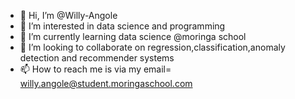 - 👋 Hi, I’m @Willy-Angole
- 👀 I’m interested in data science and programming
- 🌱 I’m currently learning data science @moringa school
- 💞️ I’m looking to collaborate on regression,classification,anomaly detection and recommender systems
- 📫 How to reach me is via my email= willy.angole@student.moringaschool.com

<!---
Willy-Angole/Willy-Angole is a ✨ special ✨ repository because its `README.md` (this file) appears on your GitHub profile.
You can click the Preview link to take a look at your changes.
--->
